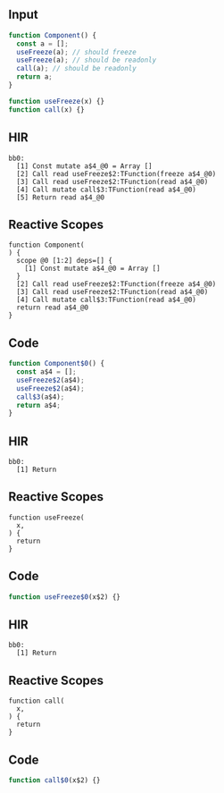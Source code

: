 
## Input

```javascript
function Component() {
  const a = [];
  useFreeze(a); // should freeze
  useFreeze(a); // should be readonly
  call(a); // should be readonly
  return a;
}

function useFreeze(x) {}
function call(x) {}

```

## HIR

```
bb0:
  [1] Const mutate a$4_@0 = Array []
  [2] Call read useFreeze$2:TFunction(freeze a$4_@0)
  [3] Call read useFreeze$2:TFunction(read a$4_@0)
  [4] Call mutate call$3:TFunction(read a$4_@0)
  [5] Return read a$4_@0
```

## Reactive Scopes

```
function Component(
) {
  scope @0 [1:2] deps=[] {
    [1] Const mutate a$4_@0 = Array []
  }
  [2] Call read useFreeze$2:TFunction(freeze a$4_@0)
  [3] Call read useFreeze$2:TFunction(read a$4_@0)
  [4] Call mutate call$3:TFunction(read a$4_@0)
  return read a$4_@0
}

```

## Code

```javascript
function Component$0() {
  const a$4 = [];
  useFreeze$2(a$4);
  useFreeze$2(a$4);
  call$3(a$4);
  return a$4;
}

```
## HIR

```
bb0:
  [1] Return
```

## Reactive Scopes

```
function useFreeze(
  x,
) {
  return
}

```

## Code

```javascript
function useFreeze$0(x$2) {}

```
## HIR

```
bb0:
  [1] Return
```

## Reactive Scopes

```
function call(
  x,
) {
  return
}

```

## Code

```javascript
function call$0(x$2) {}

```
      